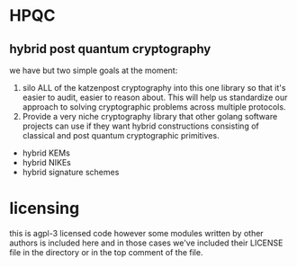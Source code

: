# HPQC

## hybrid post quantum cryptography

we have but two simple goals at the moment:

1. silo ALL of the katzenpost cryptography into this one library so that it's easier to audit,
easier to reason about. This will help us standardize our approach to solving cryptographic problems
across multiple protocols.
2. Provide a very niche cryptography library that other golang software projects can use if they
want hybrid constructions consisting of classical and post quantum cryptographic primitives.


* hybrid KEMs
* hybrid NIKEs
* hybrid signature schemes

# licensing

this is agpl-3 licensed code however some modules written by other authors
is included here and in those cases we've included their LICENSE file in the
directory or in the top comment of the file.

